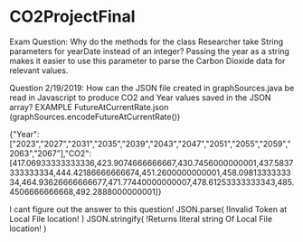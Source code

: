 # CO2ProjectFinal
Exam Question:
Why do the methods for the class Researcher take String parameters for yearDate instead of an integer?
Passing the year as a string makes it easier to use this parameter to parse the Carbon Dioxide data for relevant values.

Question 2/19/2019:
How can the JSON file created in graphSources.java be read in Javascript to produce CO2 and Year values saved in the JSON array?
EXAMPLE FutureAtCurrentRate.json (graphSources.encodeFutureAtCurrentRate())

{"Year":["2023","2027","2031","2035","2039","2043","2047","2051","2055","2059","2063","2067"],"CO2":[417.06933333333336,423.9074666666667,430.7456000000001,437.5837333333334,444.42186666666674,451.2600000000001,458.0981333333334,464.93626666666677,471.77440000000007,478.61253333333343,485.4506666666668,492.2888000000001]}

I cant figure out the answer to this question!
JSON.parse( !Invalid Token at Local File location! )
JSON.stringify( !Returns literal string Of Local File location! )
